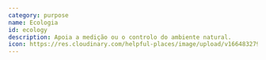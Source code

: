 ```yaml
---
category: purpose
name: Ecologia
id: ecology
description: Apoia a medição ou o controlo do ambiente natural.
icon: https://res.cloudinary.com/helpful-places/image/upload/v1664832794/dtpr-icons/purpose/ecology_mtzzwn.svg
---
```

